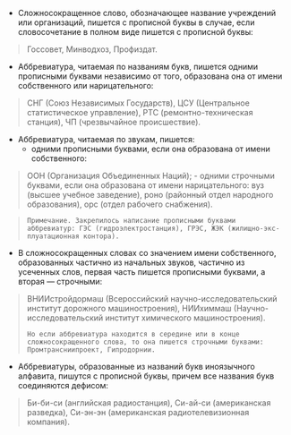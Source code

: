 - Сложносокращенное слово, обозначающее название учреждений или организаций, пишется с прописной буквы в случае, если словосочетание в полном виде пишется с прописной буквы:
> Госсовет, Минводхоз, Профиздат.

- Аббревиатура, читаемая по названиям букв, пишется одними прописными буквами независимо от того, образована она от имени собственного или нарицательного:
> СНГ (Союз Независимых Государств), ЦСУ (Центральное статистическое управление), РТС (ремонтно-техническая станция), ЧП (чрезвычайное происшествие).

- Аббревиатура, читаемая по звукам, пишется:
	- одними прописными буквами, если она образована от имени собственного:
> ООН (Организация Объединенных Наций);
	- одними строчными буквами, если она образована от имени нарицательного:
> вуз (высшее учебное заведение), роно (районный отдел народного образования), орс (отдел рабочего снабжения).

>
>     Примечание. Закрепилось написание прописными буквами аббревиатур: ГЭС (гидроэлектростанция), ГРЭС, ЖЭК (жилищно-экс-плуатационная контора).
>

- В сложносокращенных словах со значением имени собственного, образованных частично из начальных звуков, частично из усеченных слов, первая часть пишется прописными буквами, а вторая — строчными:
> ВНИИстройдормаш (Всероссийский научно-исследовательский институт дорожного машиностроения), НИИхиммаш (Научно-исследовательский институт химического машиностроения).
>
>     Но если аббревиатура находится в середине или в конце сложносокращенного слова, то она пишется строчными буквами: Промтрансниипроект, Гипродорнии.
>

- Аббревиатуры, образованные из названий букв иноязычного алфавита, пишутся с прописной буквы, причем все названия букв соединяются дефисом:
> Би-би-си (английская радиостанция), Си-ай-си (американская разведка), Си-эн-эн (американская радиотелевизионная компания).
